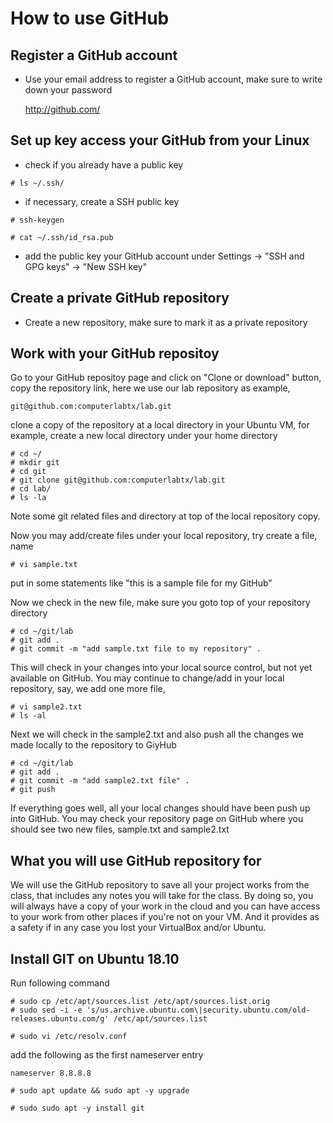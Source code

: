 # How to use GitHub

## Register a GitHub account

* Use your email address to register a GitHub account, make sure to write down your password

  http://github.com/

## Set up key access your GitHub from your Linux 

* check if you already have a public key

```
# ls ~/.ssh/
```

* if necessary, create a SSH public key

```
# ssh-keygen

# cat ~/.ssh/id_rsa.pub
```

* add the public key your GitHub account under Settings -> "SSH and GPG keys" -> "New SSH key"

## Create a private GitHub repository

* Create a new repository, make sure to mark it as a private repository

## Work with your GitHub repositoy 

Go to your GitHub repositoy page and click on "Clone or download" button, copy the repository link, here
we use our lab repository as example,

```
git@github.com:computerlabtx/lab.git
```

clone a copy of the repository at a local directory in your Ubuntu VM, for example, create a new local directory
under your home directory

```
# cd ~/
# mkdir git
# cd git
# git clone git@github.com:computerlabtx/lab.git
# cd lab/
# ls -la
```

Note some git related files and directory at top of the local repository copy.

Now you may add/create files under your local repository, try create a file, name

```
# vi sample.txt
```

put in some statements like "this is a sample file for my GitHub"

Now we check in the new file, make sure you goto top of your repository directory 

```
# cd ~/git/lab
# git add .
# git commit -m "add sample.txt file to my repository" . 
```

This will check in your changes into your local source control, but not yet available
on GitHub.  You may continue to change/add in your local repository, say, we add
one more file,

```
# vi sample2.txt
# ls -al
```

Next we will check in the sample2.txt and also push all the changes we made locally
to the repository to GiyHub

```
# cd ~/git/lab
# git add .
# git commit -m "add sample2.txt file" .
# git push
```

If everything goes well, all your local changes should have been push up into GitHub.
You may check your repository page on GitHub where you should see two new files,
sample.txt and sample2.txt

## What you will use GitHub repository for

We will use the GitHub repository to save all your project works from the class, that includes
any notes you will take for the class.  By doing so, you will always have a copy of your work
in the cloud and you can have access to your work from other places if you're not on your 
VM.  And it provides as a safety if in any case you lost your VirtualBox and/or Ubuntu. 


## Install GIT on Ubuntu 18.10

Run following command

```
# sudo cp /etc/apt/sources.list /etc/apt/sources.list.orig
# sudo sed -i -e 's/us.archive.ubuntu.com\|security.ubuntu.com/old-releases.ubuntu.com/g' /etc/apt/sources.list
```

```
# sudo vi /etc/resolv.conf
```

add the following as the first nameserver entry

```
nameserver 8.8.8.8
```

```
# sudo apt update && sudo apt -y upgrade
```


```
# sudo sudo apt -y install git
